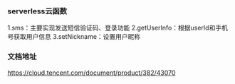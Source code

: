 ### serverless云函数
1.sms：主要实现发送短信验证码、登录功能
2.getUserInfo：根据userId和手机号获取用户信息
3.setNickname：设置用户昵称

### 文档地址
https://cloud.tencent.com/document/product/382/43070